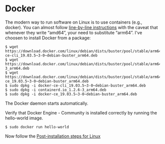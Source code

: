 # Docker
The modern way to run software on Linux is to use containers (e.g., docker).
You can almost follow [line-by-line instructions](https://docs.docker.com/install/linux/docker-ce/debian/)  with the caveat that whenever they write “amd64”, your need to substitute “arm64”.
I've choosen to install Docker from a package:
```
$ wget https://download.docker.com/linux/debian/dists/buster/pool/stable/arm64/docker-ce-cli_19.03.5~3-0~debian-buster_arm64.deb
$ wget https://download.docker.com/linux/debian/dists/buster/pool/stable/arm64/containerd.io_1.2.6-3_arm64.deb
$ wget https://download.docker.com/linux/debian/dists/buster/pool/stable/arm64/docker-ce_19.03.5~3-0~debian-buster_arm64.deb
$ sudo dpkg -i docker-ce-cli_19.03.5~3-0~debian-buster_arm64.deb
$ sudo dpkg -i containerd.io_1.2.6-3_arm64.deb 
$ sudo dpkg -i docker-ce_19.03.5~3-0~debian-buster_arm64.deb
```
The Docker daemon starts automatically.

Verify that Docker Engine - Community is installed correctly by running the hello-world image.
```
$ sudo docker run hello-world
```

Now follow the [Post-installation steps for Linux](https://docs.docker.com/install/linux/linux-postinstall/)
